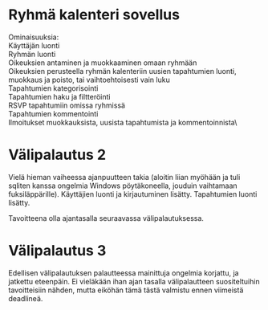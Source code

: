 # Ryhmä kalenteri sovellus

Ominaisuuksia:\
Käyttäjän luonti\
Ryhmän luonti\
Oikeuksien antaminen ja muokkaaminen omaan ryhmään\
Oikeuksien perusteella ryhmän kalenteriin uusien tapahtumien luonti, muokkaus ja poisto, tai vaihtoehtoisesti vain luku\
Tapahtumien kategorisointi\
Tapahtumien haku ja filtteröinti\
RSVP tapahtumiin omissa ryhmissä\
Tapahtumien kommentointi\
Ilmoitukset muokkauksista, uusista tapahtumista ja kommentoinnista\

# Välipalautus 2

Vielä hieman vaiheessa ajanpuutteen takia (aloitin liian myöhään ja tuli sqliten kanssa ongelmia Windows pöytäkoneella, jouduin vaihtamaan fuksiläppärille).
Käyttäjien luonti ja kirjautuminen lisätty.
Tapahtumien luonti lisätty.

Tavoitteena olla ajantasalla seuraavassa välipalautuksessa.

# Välipalautus 3

Edellisen välipalautuksen palautteessa mainittuja ongelmia korjattu, ja jatkettu eteenpäin. Ei vieläkään ihan ajan tasalla välipalautteen suositeltuihin tavoitteisiin nähden, mutta eiköhän tämä tästä valmistu ennen viimeistä deadlineä.